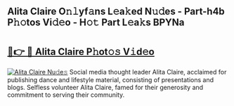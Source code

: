 ## Alita Claire O𝚗𝚕yf𝚊ns L𝚎a𝚔ed N𝚞𝚍es - Part-h4b P𝚑𝚘tos Vi𝚍𝚎o - H𝚘𝚝 Part L𝚎a𝚔s BPYNa

# <h2><a href="http://kf77dqd.oniu.top/?m=Alita+Claire">🔗👉 🔴 Alita Claire P𝚑ot𝚘𝚜 V𝚒d𝚎o</a></h2>

[![Alita Claire Nu𝚍e𝚜](https://i.imgur.com/0qMVB7G.gif)](http://kf77dqd.oniu.top/?m=Alita+Claire)
Social media thought leader Alita Claire, acclaimed for publishing dance and lifestyle material, consisting of presentations and blogs. Selfless volunteer Alita Claire, famed for their generosity and commitment to serving their community.  
